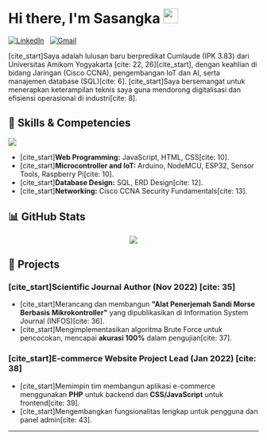 # Hi there, I'm Sasangka <img src="https://media.giphy.com/media/hvRJCLFzcasrR4ia7z/giphy.gif" width="30px">

<a href="https://linkedin.com/in/Sasangka"><img src="https://img.shields.io/badge/LinkedIn-0077B5?style=for-the-badge&logo=linkedin&logoColor=white" alt="LinkedIn"/></a>
&nbsp;
<a href="mailto:sasangkagatot@gmail.com"><img src="https://img.shields.io/badge/Gmail-D14836?style=for-the-badge&logo=gmail&logoColor=white" alt="Gmail"/></a>

[cite_start]Saya adalah lulusan baru berpredikat Cumlaude (IPK 3.83) dari Universitas Amikom Yogyakarta [cite: 22, 26][cite_start], dengan keahlian di bidang Jaringan (Cisco CCNA), pengembangan IoT dan AI, serta manajemen database (SQL)[cite: 6]. [cite_start]Saya bersemangat untuk menerapkan keterampilan teknis saya guna mendorong digitalisasi dan efisiensi operasional di industri[cite: 8].

## 🔧 Skills & Competencies

<p align="left">
  <a href="https://skillicons.dev">
    <img src="https://skillicons.dev/icons?i=js,html,css,php,mysql,arduino,raspberrypi,cisco,git" />
  </a>
</p>

* [cite_start]**Web Programming:** JavaScript, HTML, CSS[cite: 10].
* [cite_start]**Microcontroller and IoT:** Arduino, NodeMCU, ESP32, Sensor Tools, Raspberry Pi[cite: 10].
* [cite_start]**Database Design:** SQL, ERD Design[cite: 12].
* [cite_start]**Networking:** Cisco CCNA Security Fundamentals[cite: 13].

## 📊 GitHub Stats

<p align="center">
  <a href="https://github.com/anuraghazra/github-readme-stats">
    <img align="center" src="https://github-readme-stats.vercel.app/api/top-langs/?username=AffineCipher-0&layout=compact&theme=radical" />
  </a>
</p>

## 🚀 Projects

### [cite_start]**Scientific Journal Author** (Nov 2022) [cite: 35]
-   [cite_start]Merancang dan membangun **"Alat Penerjemah Sandi Morse Berbasis Mikrokontroller"** yang dipublikasikan di Information System Journal (INFOS)[cite: 36].
-   [cite_start]Mengimplementasikan algoritma Brute Force untuk pencocokan, mencapai **akurasi 100%** dalam pengujian[cite: 37].

### [cite_start]**E-commerce Website Project Lead** (Jan 2022) [cite: 38]
-   [cite_start]Memimpin tim membangun aplikasi e-commerce menggunakan **PHP** untuk backend dan **CSS/JavaScript** untuk frontend[cite: 39].
-   [cite_start]Mengembangkan fungsionalitas lengkap untuk pengguna dan panel admin[cite: 43].

---


